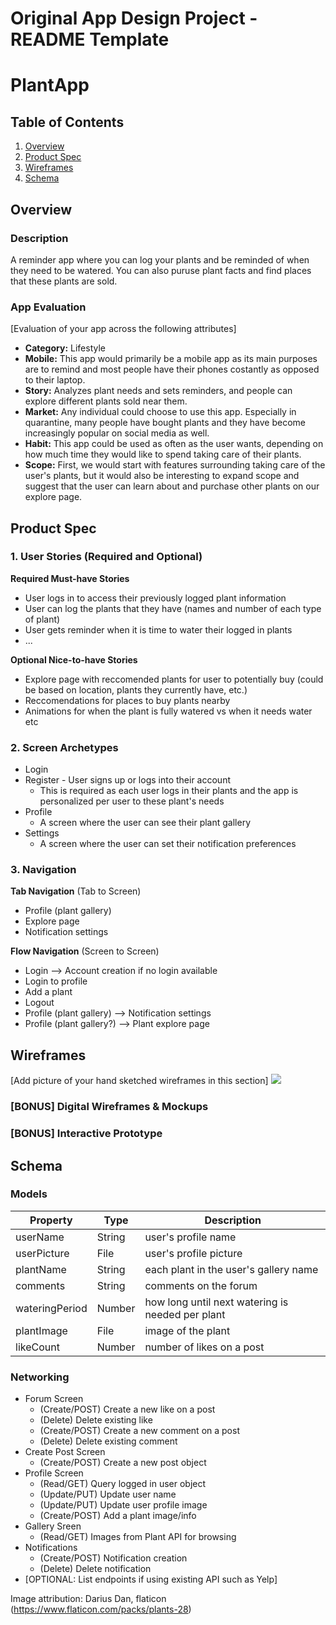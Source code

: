 Original App Design Project - README Template
===

# PlantApp

## Table of Contents
1. [Overview](#Overview)
1. [Product Spec](#Product-Spec)
1. [Wireframes](#Wireframes)
2. [Schema](#Schema)

## Overview
### Description
A reminder app where you can log your plants and be reminded of when they need to be watered. You can also puruse plant facts and find places that these plants are sold.

### App Evaluation
[Evaluation of your app across the following attributes]
- **Category:** Lifestyle
- **Mobile:** This app would primarily be a mobile app as its main purposes are to remind and most people have their phones costantly as opposed to their laptop. 
- **Story:** Analyzes plant needs and sets reminders, and people can explore different plants sold near them.
- **Market:** Any individual could choose to use this app. Especially in quarantine, many people have bought plants and they have become increasingly popular on social media as well.
- **Habit:** This app could be used as often as the user wants, depending on how much time they would like to spend taking care of their plants. 
- **Scope:** First, we would start with features surrounding taking care of the user's plants, but it would also be interesting to expand scope and suggest that the user can learn about and purchase other plants on our explore page.

## Product Spec

### 1. User Stories (Required and Optional)

**Required Must-have Stories**

* User logs in to access their previously logged plant information
* User can log the plants that they have (names and number of each type of plant)
* User gets reminder when it is time to water their logged in plants
* ...

**Optional Nice-to-have Stories**

* Explore page with reccomended plants for user to potentially buy (could be based on location, plants they currently have, etc.)
* Reccomendations for places to buy plants nearby
* Animations for when the plant is fully watered vs when it needs water etc

### 2. Screen Archetypes

* Login
* Register - User signs up or logs into their account
    * This is required as each user logs in their plants and the app is personalized per user to these plant's needs
* Profile
    * A screen where the user can see their plant gallery 
* Settings
    * A screen where the user can set their notification preferences 

### 3. Navigation

**Tab Navigation** (Tab to Screen)

* Profile (plant gallery)
* Explore page
* Notification settings

**Flow Navigation** (Screen to Screen)

* Login --> Account creation if no login available
* Login to profile
* Add a plant
* Logout
* Profile (plant gallery) --> Notification settings
* Profile (plant gallery?) --> Plant explore page

## Wireframes
[Add picture of your hand sketched wireframes in this section]
![](https://i.imgur.com/FqWgrYT.png)

### [BONUS] Digital Wireframes & Mockups

### [BONUS] Interactive Prototype

## Schema 


### Models
| Property | Type | Description |
| --- | --- | --- |
| userName | String | user's profile name |
| userPicture | File | user's profile picture |
| plantName | String | each plant in the user's gallery name |
| comments | String | comments on the forum |
| wateringPeriod | Number | how long until next watering is needed per plant|
| plantImage | File | image of the plant |
| likeCount | Number | number of likes on a post|

### Networking
- Forum Screen
  - (Create/POST) Create a new like on a post
  - (Delete) Delete existing like
  - (Create/POST) Create a new comment on a post
  - (Delete) Delete existing comment
- Create Post Screen
  - (Create/POST) Create a new post object
- Profile Screen
  - (Read/GET) Query logged in user object
  - (Update/PUT) Update user name
  - (Update/PUT) Update user profile image
  - (Create/POST) Add a plant image/info
- Gallery Sreen
  - (Read/GET) Images from Plant API for browsing
- Notifications
  - (Create/POST) Notification creation 
  - (Delete) Delete notification
- [OPTIONAL: List endpoints if using existing API such as Yelp]


Image attribution: Darius Dan, flaticon (https://www.flaticon.com/packs/plants-28)
